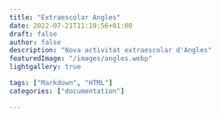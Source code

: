 ```yaml
---
title: "Extraescolar Angles"
date: 2022-07-21T11:19:56+01:00
draft: false
author: false
description: "Nova activitat extraescolar d'Angles"
featuredImage: "/images/angles.webp"
lightgallery: true

tags: ["Markdown", "HTML"]
categories: ["documentation"]

---
```

